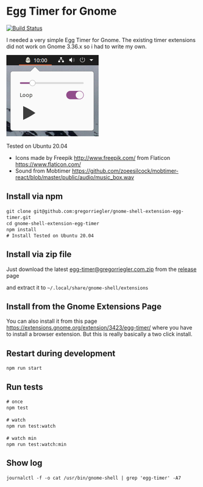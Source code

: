 # Egg Timer for Gnome
[![Build Status](https://travis-ci.com/gregorriegler/gnome-shell-extension-egg-timer.svg?branch=master)](https://travis-ci.com/gregorriegler/gnome-shell-extension-egg-timer)

I needed a very simple Egg Timer for Gnome.
The existing timer extensions did not work on Gnome 3.36.x so i had to write my own.

![Egg Timer](egg-timer.png)

Tested on Ubuntu 20.04

- Icons made by Freepik <http://www.freepik.com/> from Flaticon <https://www.flaticon.com/>
- Sound from Mobtimer <https://github.com/zoeesilcock/mobtimer-react/blob/master/public/audio/music_box.wav>

## Install via npm
```
git clone git@github.com:gregorriegler/gnome-shell-extension-egg-timer.git
cd gnome-shell-extension-egg-timer
npm install
# Install Tested on Ubuntu 20.04
```

## Install via zip file
Just download the latest [egg-timer@gregorriegler.com.zip](https://github.com/gregorriegler/gnome-shell-extension-egg-timer/releases/download/v0.2-beta/egg-timer@gregorriegler.com.zip) from the [release](https://github.com/gregorriegler/gnome-shell-extension-egg-timer/releases/) page

and extract it to `~/.local/share/gnome-shell/extensions`

## Install from the Gnome Extensions Page
You can also install it from this page https://extensions.gnome.org/extension/3423/egg-timer/ where you have to install a browser extension. But this is really basically a two click install.

## Restart during development
```
npm run start
```

## Run tests
```
# once
npm test

# watch
npm run test:watch

# watch min
npm run test:watch:min
```


## Show log

```
journalctl -f -o cat /usr/bin/gnome-shell | grep 'egg-timer' -A7
```
